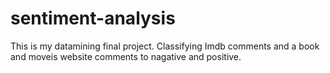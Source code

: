 # sentiment-analysis
This is my datamining final project.
Classifying Imdb comments and a book and moveis website comments to nagative and positive.
